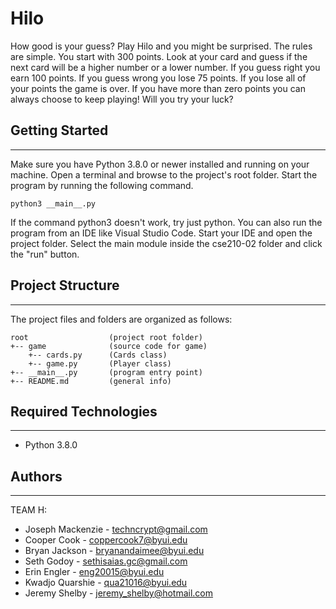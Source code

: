 # Hilo
How good is your guess? Play Hilo and you might be surprised. The rules are simple. You start with 300 points. Look at your card and guess if the next card will be a higher number or a lower number. If you guess right you earn 100 points. If you guess wrong you lose 75 points.  If you lose all of your points the game is over. If you have more than zero points you can always choose to keep playing! Will you try your luck?
## Getting Started
---
Make sure you have Python 3.8.0 or newer installed and running on your machine. Open a terminal and 
browse to the project's root folder. Start the program by running the following command.
```
python3 __main__.py 
```
If the command python3 doesn't work, try just python. 
You can also run the program from an IDE like Visual Studio Code. Start your IDE and open the 
project folder. Select the main module inside the cse210-02 folder and click the "run" button.
## Project Structure
---
The project files and folders are organized as follows:
```
root                  (project root folder)
+-- game              (source code for game)
    +-- cards.py      (Cards class)
    +-- game.py       (Player class)
+-- __main__.py       (program entry point)
+-- README.md         (general info)
```
## Required Technologies
---
* Python 3.8.0

## Authors
---
TEAM H: 
* Joseph Mackenzie - techncrypt@gmail.com
* Cooper Cook - coppercook7@byui.edu
* Bryan Jackson - bryanandaimee@byui.edu
* Seth Godoy - sethisaias.gc@gmail.com
* Erin Engler - eng20015@byui.edu
* Kwadjo Quarshie - qua21016@byui.edu
* Jeremy Shelby - jeremy_shelby@hotmail.com